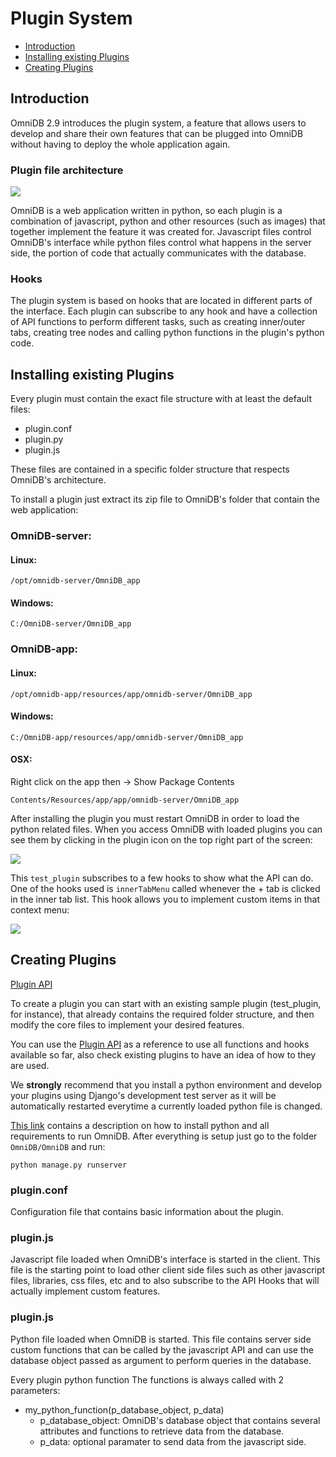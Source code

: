 # Plugin System

- [Introduction](#introduction)
- [Installing existing Plugins](#installing-existing-plugins)
- [Creating Plugins](#creating-plugins)

## Introduction

OmniDB 2.9 introduces the plugin system, a feature that allows users to develop and
share their own features that can be plugged into OmniDB without having to deploy
the whole application again.

### Plugin file architecture

![](https://omnidb.org/images/screenshots/plugins/plugin_files.png)

OmniDB is a web application written in python, so each plugin is a combination of
javascript, python and other resources (such as images) that together implement
the feature it was created for. Javascript files control OmniDB's interface while
python files control what happens in the server side, the portion of code that
actually communicates with the database.

### Hooks

The plugin system is based on hooks that are located in different parts of the
interface. Each plugin can subscribe to any hook and have a collection of API
functions to perform different tasks, such as creating inner/outer tabs, creating
tree nodes and calling python functions in the plugin's python code.

## Installing existing Plugins

Every plugin must contain the exact file structure with at least the default files:

- plugin.conf
- plugin.py
- plugin.js

These files are contained in a specific folder structure that respects OmniDB's
architecture.

To install a plugin just extract its zip file to OmniDB's folder that contain the
web application:

### OmniDB-server:

#### Linux:

```/opt/omnidb-server/OmniDB_app```

#### Windows:

```C:/OmniDB-server/OmniDB_app```

### OmniDB-app:

#### Linux:

```/opt/omnidb-app/resources/app/omnidb-server/OmniDB_app```

#### Windows:

```C:/OmniDB-app/resources/app/omnidb-server/OmniDB_app```

#### OSX:

Right click on the app then -> Show Package Contents

```Contents/Resources/app/app/omnidb-server/OmniDB_app```

After installing the plugin you must restart OmniDB in order to load the python
related files. When you access OmniDB with loaded plugins you can see them by
clicking in the plugin icon on the top right part of the screen:

![](https://omnidb.org/images/screenshots/plugins/plugin_list.png)

This ```test_plugin``` subscribes to a few hooks to show what the API can do. One
of the hooks used is ```innerTabMenu``` called whenever the + tab is clicked in
the inner tab list. This hook allows you to implement custom items in that context
menu:

![](https://omnidb.org/images/screenshots/plugins/inner_test.png)

## Creating Plugins

[Plugin API](https://github.com/OmniDB/plugins/blob/master/API.md)

To create a plugin you can start with an existing sample plugin (test_plugin,
for instance), that already contains the required folder structure, and then modify
the core files to implement your desired features.

You can use the [Plugin API](https://github.com/OmniDB/plugins/blob/master/API.md)
as a reference to use all functions and hooks available so far, also check existing
plugins to have an idea of how to they are used.

We **strongly** recommend that you install a python environment and develop your plugins
using Django's development test server as it will be automatically restarted everytime
a currently loaded python file is changed.

[This link](https://github.com/OmniDB/OmniDB#12--from-source) contains a description on
how to install python and all requirements to run OmniDB. After everything is setup
just go to the folder ```OmniDB/OmniDB``` and run:

```
python manage.py runserver
```

### plugin.conf

Configuration file that contains basic information about the plugin.

### plugin.js

Javascript file loaded when OmniDB's interface is started in the client. This file
is the starting point to load other client side files such as other javascript files,
libraries, css files, etc and to also subscribe to the API Hooks that will actually
implement custom features.

### plugin.js

Python file loaded when OmniDB is started. This file contains server side custom
functions that can be called by the javascript API and can use the database object
passed as argument to perform queries in the database.

Every plugin python function The functions is always called with 2 parameters:

- my_python_function(p_database_object, p_data)
  - p_database_object: OmniDB's database object that contains several attributes
  and functions to retrieve data from the database.
  - p_data: optional paramater to send data from the javascript side.
